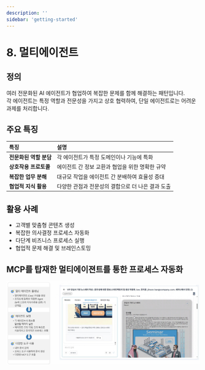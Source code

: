 ```yaml
---
description: ''
sidebar: 'getting-started'
---
```


# 8. 멀티에이전트

## 정의
여러 전문화된 AI 에이전트가 협업하여 복잡한 문제를 함께 해결하는 패턴입니다.  
각 에이전트는 특정 역할과 전문성을 가지고 상호 협력하여, 단일 에이전트로는 어려운 과제를 처리합니다.  

## 주요 특징
| 특징 | 설명 |
| :--- | :--- |
| **전문화된 역할 분담** | 각 에이전트가 특정 도메인이나 기능에 특화 |
| **상호작용 프로토콜** | 에이전트 간 정보 교환과 협업을 위한 명확한 규약 |
| **복잡한 업무 분해** | 대규모 작업을 에이전트 간 분배하여 효율성 증대 |
| **협업적 지식 활용** | 다양한 관점과 전문성의 결합으로 더 나은 결과 도출 |

## 활용 사례
- 고객별 맞춤형 콘텐츠 생성  
- 복잡한 의사결정 프로세스 자동화  
- 다단계 비즈니스 프로세스 실행  
- 협업적 문제 해결 및 브레인스토밍  

## MCP를 탑재한 멀티에이젼트를 통한 프로세스 자동화

![](../../../uengine-image/process-gpt/design-pattern/8.png)




